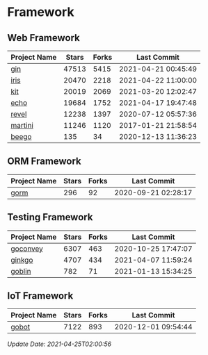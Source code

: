 # Framework

## Web Framework
| Project Name | Stars | Forks | Last Commit |
| ------------ | ----- | ----- | ----------- |
| [gin](https://github.com/gin-gonic/gin) | 47513 | 5415 | 2021-04-21 00:45:49 |
| [iris](https://github.com/kataras/iris) | 20470 | 2218 | 2021-04-22 11:00:00 |
| [kit](https://github.com/go-kit/kit) | 20019 | 2069 | 2021-03-20 12:02:47 |
| [echo](https://github.com/labstack/echo) | 19684 | 1752 | 2021-04-17 19:47:48 |
| [revel](https://github.com/revel/revel) | 12238 | 1397 | 2020-07-12 05:57:36 |
| [martini](https://github.com/go-martini/martini) | 11246 | 1120 | 2017-01-21 21:58:54 |
| [beego](https://github.com/astaxie/beego) | 135 | 34 | 2020-12-13 11:36:23 |

## ORM Framework
| Project Name | Stars | Forks | Last Commit |
| ------------ | ----- | ----- | ----------- |
| [gorm](https://github.com/jinzhu/gorm) | 296 | 92 | 2020-09-21 02:28:17 |

## Testing Framework
| Project Name | Stars | Forks | Last Commit |
| ------------ | ----- | ----- | ----------- |
| [goconvey](https://github.com/smartystreets/goconvey) | 6307 | 463 | 2020-10-25 17:47:07 |
| [ginkgo](https://github.com/onsi/ginkgo) | 4707 | 434 | 2021-04-07 11:59:24 |
| [goblin](https://github.com/franela/goblin) | 782 | 71 | 2021-01-13 15:34:25 |

## IoT Framework
| Project Name | Stars | Forks | Last Commit |
| ------------ | ----- | ----- | ----------- |
| [gobot](https://github.com/hybridgroup/gobot) | 7122 | 893 | 2020-12-01 09:54:44 |

*Update Date: 2021-04-25T02:00:56*